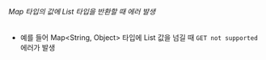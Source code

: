 ###### Map 타입의 값에 List 타입을 반환할 때 에러 발생
- 예를 들어 Map<String, Object> 타입에 List<CustomVO> 값을 넘길 때 `GET not supported` 에러가 발생
